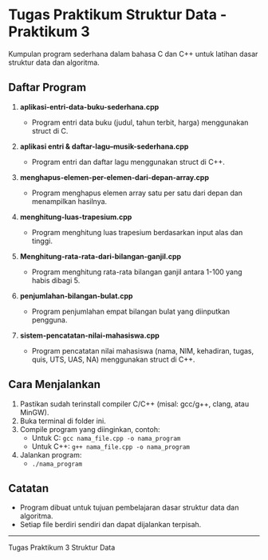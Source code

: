 # Tugas Praktikum Struktur Data - Praktikum 3

Kumpulan program sederhana dalam bahasa C dan C++ untuk latihan dasar struktur data dan algoritma.

## Daftar Program

1. **aplikasi-entri-data-buku-sederhana.cpp**
   - Program entri data buku (judul, tahun terbit, harga) menggunakan struct di C.

2. **aplikasi entri & daftar-lagu–musik-sederhana.cpp**
   - Program entri dan daftar lagu menggunakan struct di C++.

3. **menghapus-elemen-per-elemen-dari-depan-array.cpp**
   - Program menghapus elemen array satu per satu dari depan dan menampilkan hasilnya.

4. **menghitung-luas-trapesium.cpp**
   - Program menghitung luas trapesium berdasarkan input alas dan tinggi.

5. **Menghitung-rata-rata-dari-bilangan-ganjil.cpp**
   - Program menghitung rata-rata bilangan ganjil antara 1-100 yang habis dibagi 5.

6. **penjumlahan-bilangan-bulat.cpp**
   - Program penjumlahan empat bilangan bulat yang diinputkan pengguna.

7. **sistem-pencatatan-nilai-mahasiswa.cpp**
   - Program pencatatan nilai mahasiswa (nama, NIM, kehadiran, tugas, quis, UTS, UAS, NA) menggunakan struct di C++.

## Cara Menjalankan

1. Pastikan sudah terinstall compiler C/C++ (misal: gcc/g++, clang, atau MinGW).
2. Buka terminal di folder ini.
3. Compile program yang diinginkan, contoh:
   - Untuk C: `gcc nama_file.cpp -o nama_program`
   - Untuk C++: `g++ nama_file.cpp -o nama_program`
4. Jalankan program:
   - `./nama_program`

## Catatan
- Program dibuat untuk tujuan pembelajaran dasar struktur data dan algoritma.
- Setiap file berdiri sendiri dan dapat dijalankan terpisah.

---

Tugas Praktikum 3 Struktur Data
